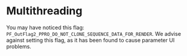 <a id="ppro-multithreading"></a>

# Multithreading

You may have noticed this flag: `PF_OutFlag2_PPRO_DO_NOT_CLONE_SEQUENCE_DATA_FOR_RENDER`. We advise against setting this flag, as it has been found to cause parameter UI problems.
